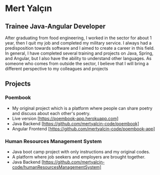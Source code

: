 # Mert Yalçın
## Trainee Java-Angular Developer

After graduating from food engineering, I worked in the sector for about 1 year, then I quit my job and completed my military service. I always had a predisposition towards software and I aimed to create a career in this field. In general, I have completed several training and projects on Java, Spring, and Angular, but I also have the ability to understand other languages. As someone who comes from outside the sector, I believe that I will bring a different perspective to my colleagues and projects
## Projects
### Poembook
- My original project which is a platform where people can share poetry and discuss about each other's poetry. 
- Live version [https://poembook-app.herokuapp.com]
- Java Backend [https://github.com/mertyalcin-code/poembook]
- Angular Frontend [https://github.com/mertyalcin-code/poembook-app]

### Human Resources Management System
- Java boot camp project with only instructions and my original codes.
- A platform where job seekers and employers are brought together.
- Java Backend [https://github.com/mertyalcin-code/humanResourcesManagementSystem]


